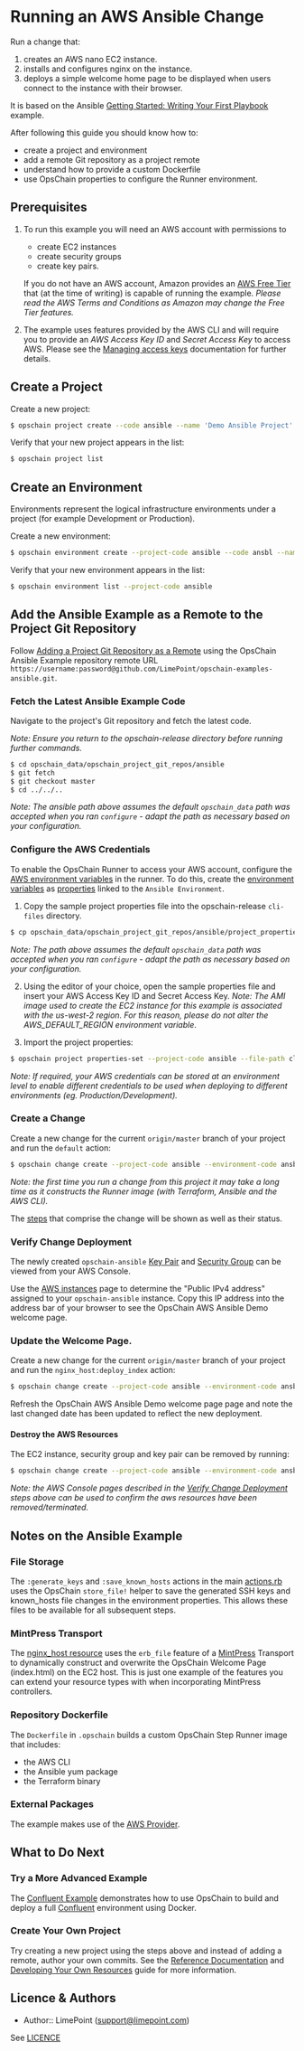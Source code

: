 # Running an AWS Ansible Change

Run a change that:
  1. creates an AWS nano EC2 instance.
  2. installs and configures nginx on the instance.
  3. deploys a simple welcome home page to be displayed when users connect to the instance with their browser.

It is based on the Ansible [Getting Started: Writing Your First Playbook](https://www.ansible.com/blog/getting-started-writing-your-first-playbook) example.

After following this guide you should know how to:
- create a project and environment
- add a remote Git repository as a project remote
- understand how to provide a custom Dockerfile
- use OpsChain properties to configure the Runner environment.

## Prerequisites

1. To run this example you will need an AWS account with permissions to
    - create EC2 instances
    - create security groups
    - create key pairs.

    If you do not have an AWS account, Amazon provides an [AWS Free Tier](https://aws.amazon.com/free/) that (at the time of writing) is capable of running the example. _Please read the AWS Terms and Conditions as Amazon may change the Free Tier features._


2. The example uses features provided by the AWS CLI and will require you to provide an _AWS Access Key ID_ and _Secret Access Key_ to access AWS. Please see the [Managing access keys](https://docs.aws.amazon.com/IAM/latest/UserGuide/id_credentials_access-keys.html#Using_CreateAccessKey) documentation for further details.

## Create a Project

Create a new project:

```bash
$ opschain project create --code ansible --name 'Demo Ansible Project' --description 'My Ansible project' --confirm
```

Verify that your new project appears in the list:

```bash
$ opschain project list
```

## Create an Environment

Environments represent the logical infrastructure environments under a project (for example Development or Production).

Create a new environment:

```bash
$ opschain environment create --project-code ansible --code ansbl --name 'Ansible Environment' --description 'My Ansible environment' --confirm
```

Verify that your new environment appears in the list:

```bash
$ opschain environment list --project-code ansible
```

## Add the Ansible Example as a Remote to the Project Git Repository

Follow [Adding a Project Git Repository as a Remote](reference/project_git_repositories.md#adding-a-project-git-repository-as-a-remote) using the OpsChain Ansible Example repository remote URL `https://username:password@github.com/LimePoint/opschain-examples-ansible.git`.

### Fetch the Latest Ansible Example Code

Navigate to the project's Git repository and fetch the latest code.

_Note: Ensure you return to the opschain-release directory before running further commands._
```bash
$ cd opschain_data/opschain_project_git_repos/ansible
$ git fetch
$ git checkout master
$ cd ../../..
```

_Note: The ansible path above assumes the default `opschain_data` path was accepted when you ran `configure` - adapt the path as necessary based on your configuration._

### Configure the AWS Credentials

To enable the OpsChain Runner to access your AWS account, configure the [AWS environment variables](https://docs.aws.amazon.com/cli/latest/userguide/cli-configure-envvars.html) in the runner. To do this, create the [environment variables](https://github.com/LimePoint/opschain-release/blob/master/docs/reference/properties.md#environment-variables) as [properties](reference/properties.md) linked to the `Ansible Environment`.

1. Copy the sample project properties file into the opschain-release `cli-files` directory.

```bash
$ cp opschain_data/opschain_project_git_repos/ansible/project_properties.json ./cli-files
```

_Note: The path above assumes the default `opschain_data` path was accepted when you ran `configure` - adapt the path as necessary based on your configuration._

2. Using the editor of your choice, open the sample properties file and insert your AWS Access Key ID and Secret Access Key. _Note: The AMI image used to create the EC2 instance for this example is associated with the us-west-2 region. For this reason, please do not alter the AWS_DEFAULT_REGION environment variable_.

3. Import the project properties:

```bash
$ opschain project properties-set --project-code ansible --file-path cli-files/project_properties.json --confirm
```

_Note: If required, your AWS credentials can be stored at an environment level to enable different credentials to be used when deploying to different environments (eg. Production/Development)._

### Create a Change

Create a new change for the current `origin/master` branch of your project and run the `default` action:

```bash
$ opschain change create --project-code ansible --environment-code ansbl --commit-ref origin/master --action default --confirm
```

_Note: the first time you run a change from this project it may take a long time as it constructs the Runner image (with Terraform, Ansible and the AWS CLI)._


The [steps](reference/concepts.md#step) that comprise the change will be shown as well as their status.

### Verify Change Deployment

The newly created `opschain-ansible` [Key Pair](https://us-west-2.console.aws.amazon.com/EC2/v2/home?region=us-west-2#KeyPairs:) and [Security Group](https://us-west-2.console.aws.amazon.com/EC2/v2/home?region=us-west-2#SecurityGroups:sort=group-name) can be viewed from your AWS Console.

Use the [AWS instances](https://us-west-2.console.aws.amazon.com/EC2/v2/home?region=us-west-2#Instances:) page to determine the "Public IPv4 address" assigned to your `opschain-ansible` instance. Copy this IP address into the address bar of your browser to see the OpsChain AWS Ansible Demo welcome page.

### Update the Welcome Page.

Create a new change for the current `origin/master` branch of your project and run the `nginx_host:deploy_index` action:

```bash
$ opschain change create --project-code ansible --environment-code ansbl --commit-ref origin/master --action nginx_host:deploy_index --confirm
```

Refresh the OpsChain AWS Ansible Demo welcome page page and note the last changed date has been updated to reflect the new deployment.

#### Destroy the AWS Resources

The EC2 instance, security group and key pair can be removed by running:

```bash
$ opschain change create --project-code ansible --environment-code ansbl --commit-ref origin/master --action destroy --confirm
```

_Note: the AWS Console pages described in the [Verify Change Deployment](#verify_change_deployment) steps above can be used to confirm the aws resources have been removed/terminated._

## Notes on the Ansible Example

### File Storage

The `:generate_keys` and `:save_known_hosts` actions in the main [actions.rb](https://github.com/LimePoint/opschain-examples-ansible/blob/actions.rb) uses the OpsChain `store_file!` helper to save the generated SSH keys and known_hosts file changes in the environment properties. This allows these files to be available for all subsequent steps.

### MintPress Transport

The [nginx_host resource](https://github.com/LimePoint/opschain-examples-ansible/blob/lib/nginx_host/resource.rb) uses the `erb_file` feature of a [MintPress](https://www.limepoint.com/mintpress) Transport to dynamically construct and overwrite the OpsChain Welcome Page (index.html) on the EC2 host. This is just one example of the features you can extend your resource types with when incorporating MintPress controllers.

### Repository Dockerfile

The `Dockerfile` in `.opschain` builds a custom OpsChain Step Runner image that includes:
- the AWS CLI
- the Ansible yum package
- the Terraform binary

### External Packages

The example makes use of the [AWS Provider](https://registry.terraform.io/providers/hashicorp/aws/latest/docs).

## What to Do Next

### Try a More Advanced Example

The [Confluent Example](running_a_complex_change.md) demonstrates how to use OpsChain to build and deploy a full [Confluent](https://www.confluent.io) environment using Docker.

### Create Your Own Project

Try creating a new project using the steps above and instead of adding a remote, author your own commits. See the [Reference Documentation](reference/index.md) and [Developing Your Own Resources](developing_resources.md) guide for more information.

## Licence & Authors
- Author:: LimePoint (support@limepoint.com)

See [LICENCE](../LICENCE)
